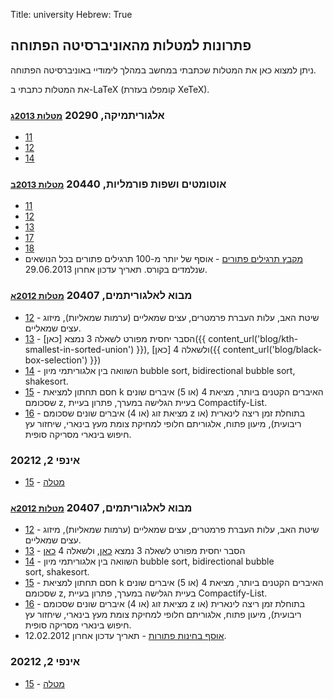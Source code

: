 Title: university
Hebrew: True

## פתרונות למטלות מהאוניברסיטה הפתוחה

ניתן למצוא כאן את המטלות שכתבתי במחשב במהלך לימודיי באוניברסיטה הפתוחה.

את המטלות כתבתי ב-LaTeX (קומפלו בעזרת XeTeX).

### אלגוריתמיקה, 20290 <small>[מטלות 2013ג](http://dl.dropbox.com/u/18261201/algorithmica.pdf)</small>

- [11](http://dl.dropbox.com/u/18261201/20290-11.pdf)
- [12](http://dl.dropbox.com/u/18261201/20290-12.pdf)
- [14](http://dl.dropbox.com/u/18261201/20290-14.pdf)

### אוטומטים ושפות פורמליות, 20440 <small>[מטלות 2013ב](http://dl.dropbox.com/u/18261201/formal.pdf)</small>

- [11](http://dl.dropbox.com/u/18261201/20440-11.pdf)
- [12](http://dl.dropbox.com/u/18261201/20440-12.pdf)
- [13](http://dl.dropbox.com/u/18261201/20440-13.pdf)
- [17](http://dl.dropbox.com/u/18261201/20440-17.pdf)
- [18](http://dl.dropbox.com/u/18261201/20440-18.pdf)
- [מקבץ תרגילים פתורים](http://dl.dropbox.com/u/18261201/20440-mikbatz.pdf) - אוסף של יותר מ-100 תרגילים פתורים בכל הנושאים שנלמדים בקורס. תאריך עדכון אחרון&nbsp;29.06.2013.

### מבוא לאלגוריתמים, 20407 <small>[מטלות 2012א](http://dl.dropbox.com/u/18261201/algo.pdf)</small>

- [12](http://dl.dropbox.com/u/18261201/20407-12.pdf) - שיטת האב, עלות העברת פרמטרים, עצים שמאליים (ערמות שמאליות), מיזוג עצים שמאליים.
- [13](http://dl.dropbox.com/u/18261201/20407-13.pdf) - הסבר יחסית מפורט לשאלה 3 נמצא [כאן]({{ content_url('blog/kth-smallest-in-sorted-union') }}), ולשאלה 4 [כאן]({{ content_url('blog/black-box-selection') }})
- [14](http://dl.dropbox.com/u/18261201/20407-14.zip) - השוואה בין אלגוריתמי מיון bubble sort, bidirectional bubble sort, shakesort.
- [15](http://dl.dropbox.com/u/18261201/20407-15.pdf) - חסם תחתון למציאת k האיברים הקטנים ביותר, מציאת 4 (או 5) איברים שונים שסכומם z, בעיית הגלישה במערך, פתרון בעיית Compactify-List.
- [16](http://dl.dropbox.com/u/18261201/20407-16.pdf) - מציאת זוג (או 4) איברים שונים שסכומם z בתוחלת זמן ריצה לינארית (או ריבועית), מיעון פתוח, אלגוריתם חלופי למחיקת צומת מעץ בינארי, שיחזור עץ חיפוש בינארי מסריקה סופית.

### אינפי 2, 20212

- [15](http://dl.dropbox.com/u/18261201/infi2-15-solution.pdf) - [מטלה](http://dl.dropbox.com/u/18261201/infi2-15.pdf)

<h3>מבוא לאלגוריתמים, 20407 <small><a href="http://dl.dropbox.com/u/18261201/algo.pdf">מטלות 2012א</a></small></h3>
<ul>
<li><a href="http://dl.dropbox.com/u/18261201/20407-12.pdf">12</a> - שיטת האב, עלות העברת פרמטרים, עצים שמאליים (ערמות שמאליות), מיזוג עצים&nbsp;שמאליים.</li>
<li><a href="http://dl.dropbox.com/u/18261201/20407-13.pdf">13</a> - הסבר יחסית מפורט לשאלה 3 נמצא <a href="/blog/kth-smallest-in-sorted-union">כאן</a>, ולשאלה 4 <a href="/blog/black-box-selection">כאן</a></li>
<li><a href="http://dl.dropbox.com/u/18261201/20407-14.zip">14</a> - השוואה בין אלגוריתמי מיון bubble sort, bidirectional bubble sort,&nbsp;shakesort.</li>
<li><a href="http://dl.dropbox.com/u/18261201/20407-15.pdf">15</a> - חסם תחתון למציאת k האיברים הקטנים ביותר, מציאת 4 (או 5) איברים שונים שסכומם z, בעיית הגלישה במערך, פתרון בעיית&nbsp;Compactify-List.</li>
<li><a href="http://dl.dropbox.com/u/18261201/20407-16.pdf">16</a> - מציאת זוג (או 4) איברים שונים שסכומם z בתוחלת זמן ריצה לינארית (או ריבועית), מיעון פתוח, אלגוריתם חלופי למחיקת צומת מעץ בינארי, שיחזור עץ חיפוש בינארי מסריקה&nbsp;סופית.</li>
<li><a href="http://dl.dropbox.com/u/18261201/20407-tests.pdf">אוסף בחינות פתורות</a> - תאריך עדכון אחרון&nbsp;12.02.2012.</li>
</ul>
<h3>אינפי 2,&nbsp;20212</h3>
<ul>
<li><a href="http://dl.dropbox.com/u/18261201/infi2-15-solution.pdf">15</a> - <a href="http://dl.dropbox.com/u/18261201/infi2-15.pdf">מטלה</a></li>
</ul>
